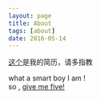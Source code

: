 ```yaml
---
layout: page
title: About
tags: [about]
date: 2016-05-14
---
```


[这个](http://img.vinechen.com/%E3%80%90%E7%AE%80%E5%8E%86%E3%80%91%E9%99%88%E6%96%87VineChen.pdf)是我的简历，请多指教

what a smart boy I am !  
so , [give me five!](http://img.vinechen.com/16-6-17/56105776.jpg)

